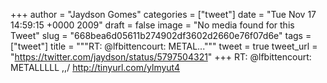 
+++
author = "Jaydson Gomes"
categories = ["tweet"]
date = "Tue Nov 17 14:59:15 +0000 2009"
draft = false
image = "No media found for this Tweet"
slug = "668bea6d05611b274902df3602d2660e76f07d6e"
tags = ["tweet"]
title = """RT: @lfbittencourt: METAL..."""
tweet = true
tweet_url = "https://twitter.com/jaydson/status/5797504321"
+++
RT: @lfbittencourt: METALLLLL \,,/ http://tinyurl.com/ylmyut4
